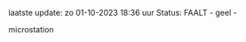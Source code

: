 laatste update: 
zo 01-10-2023 18:36   uur 
Status: FAALT - geel - 
<div class="service Y">microstation</div>